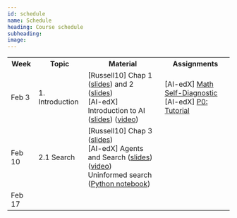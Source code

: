 ```yaml
---
id: schedule
name: Schedule
heading: Course schedule
subheading: 
image: 
---
```


<table class="table table-condensed">
<tbody>
<tr>
<th>Week</th>
<th>Topic</th>
<th>Material</th>
<th>Assignments</th>
</tr>
<small>

<tr>
<td>Feb 3</td>
<td>1. Introduction</td>
<td>
[Russell10] Chap 1 (<a href= "http://aima.eecs.berkeley.edu/slides-pdf/chapter01.pdf">slides</a>)  and 2 (<a href= "http://aima.eecs.berkeley.edu/slides-pdf/chapter02.pdf">slides</a>) <br>
[AI-edX] Introduction to AI (<a href= "http://cs188websitecontent.s3.amazonaws.com/lectures/fa13-cs188-lecture-1-1PP.pdf">slides</a>) (<a href= "https://courses.edx.org/courses/BerkeleyX/CS188x_1/1T2013/courseware/c78976d210314651abb740912d8279bb/b414886f442a41e4b5fd0408de837e53/">video</a>)<br>


</td>
<td>
[AI-edX] <a href= "https://courses.edx.org/courses/BerkeleyX/CS188x_1/1T2013/courseware/c78976d210314651abb740912d8279bb/5bf447e1a55f4699a6e313680f16e9df/">Math Self-Diagnostic</a><br>
[AI-edX] <a href= "https://courses.edx.org/courses/BerkeleyX/CS188x_1/1T2013/courseware/c78976d210314651abb740912d8279bb/e8c2d3dd71a84472997173f55c98a35c/">P0: Tutorial</a>
</td>
</tr>

<tr>
<td>Feb 10</td>
<td>2.1 Search</td>
<td>
[Russell10] Chap 3 (<a href= "http://aima.eecs.berkeley.edu/slides-pdf/chapter03.pdf">slides</a>) <br>
[AI-edX] Agents and Search (<a href= "http://cs188websitecontent.s3.amazonaws.com/lectures/fa13-cs188-lecture-2-1PP.pdf">slides</a>) (<a href= "https://courses.edx.org/courses/BerkeleyX/CS188x_1/1T2013/courseware/eafff8d8427440069a749c1b825c0561/7c56230af88d467c9737344e2e76092e/">video</a>)<br>
Uninformed search (<a href= "https://github.com/fagonzalezo/is-2016-1/blob/gh-pages/search_methods.ipynb">Python notebook</a>)<br>
</td>
<td>
</td>
</tr>

<tr>
<td>Feb 17</td>
<td></td>
<td>
</td>
<td>
</td>
</tr>


</small>
</tbody>
</table>

